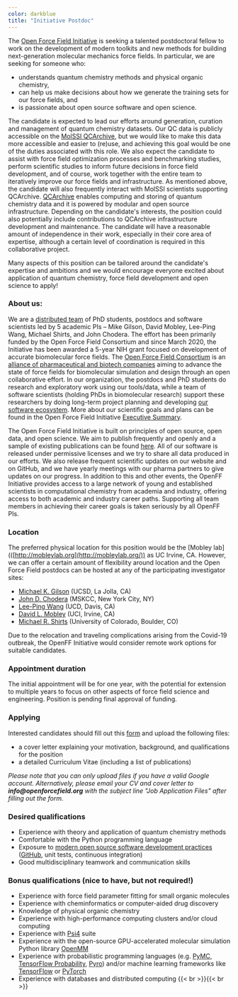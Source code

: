 ```yaml
---
color: darkblue
title: "Initiative Postdoc"
---
```


The [Open Force Field Initiative](http://openforcefield.org/) is seeking a talented postdoctoral fellow to work on the development of modern toolkits and new methods for building next-generation molecular mechanics force fields. In particular, we are seeking for someone who:

- understands quantum chemistry methods and physical organic chemistry,
- can help us make decisions about how we generate the training sets for our force fields, and
- is passionate about open source software and open science.

The candidate is expected to lead our efforts around generation, curation and management of quantum chemistry datasets. Our QC data is publicly accessible on the [MolSSI QCArchive](https://qcarchive.molssi.org/), but we would like to make this data more accessible and easier to (re)use, and achieving this goal would be one of the duties associated with this role. We also expect the candidate to assist with force field optimization processes and benchmarking studies, perform scientific studies to inform future decisions in force field development, and of course, work together with the entire team to iteratively improve our force fields and infrastructure. As mentioned above, the candidate will also frequently interact with MolSSI scientists supporting QCArchive. [QCArchive](https://qcarchive.molssi.org/) enables computing and storing of quantum chemistry data and it is powered by modular and open source infrastructure. Depending on the candidate&#39;s interests, the position could also potentially include contributions to QCArchive infrastructure development and maintenance. The candidate will have a reasonable amount of independence in their work, especially in their core area of expertise, although a certain level of coordination is required in this collaborative project.

 Many aspects of this position can be tailored around the candidate&#39;s expertise and ambitions and we would encourage everyone excited about application of quantum chemistry, force field development and open science to apply!

### About us: ###
We are a [distributed team](https://openforcefield.org/members/) of PhD students, postdocs and software scientists led by 5 academic PIs – Mike Gilson, David Mobley, Lee-Ping Wang, Michael Shirts, and John Chodera. The effort has been primarily funded by the Open Force Field Consortium and since March 2020, the Initiative has been awarded a 5-year NIH grant focused on development of accurate biomolecular force fields. The [Open Force Field Consortium](https://openforcefield.org/consortium/) is an [alliance of pharmaceutical and biotech companies](https://openforcefield.org/news/introducing-the-consortium/) aiming to advance the state of force fields for biomolecular simulation and design through an open collaborative effort. In our organization, the postdocs and PhD students do research and exploratory work using our tools/data, while a team of software scientists (holding PhDs in biomolecular research) support these researchers by doing long-term project planning and developing [our software ecosystem](https://openforcefield.org/consortium/software/). More about our scientific goals and plans can be found in the Open Force Field Initiative [Executive Summary](https://openforcefield.org/science/downloads/roadmap/open-forcefield-summary.pdf).

 The Open Force Field Initiative is built on principles of open source, open data, and open science. We aim to publish frequently and openly and a sample of existing publications can be found [here](http://openforcefield.org/publications). All of our software is released under permissive licenses and we try to share all data produced in our efforts. We also release frequent scientific updates on our website and on GitHub, and we have yearly meetings with our pharma partners to give updates on our progress. In addition to this and other events, the OpenFF Initiative provides access to a large network of young and established scientists in computational chemistry from academia and industry, offering access to both academic and industry career paths. Supporting all team members in achieving their career goals is taken seriously by all OpenFF PIs.

### Location ###

The preferred physical location for this position would be the [Mobley lab](([http://mobleylab.org](http://mobleylab.org/)) as UC Irvine, CA. However, we can offer a certain amount of flexibility around location and the Open Force Field postdocs can be hosted at any of the participating investigator sites:

- [Michael K. Gilson](http://gilson.cloud.ucsd.edu/) (UCSD, La Jolla, CA)
- [John D. Chodera](http://choderalab.org/) (MSKCC, New York City, NY)
- [Lee-Ping Wang](https://chemistry.ucdavis.edu/people/lee-ping-wang) (UCD, Davis, CA)
- [David L. Mobley](http://mobleylab.org/) (UCI, Irvine, CA)
- [Michael R. Shirts](https://www.colorado.edu/lab/shirtsgroup/) (University of Colorado, Boulder, CO)

Due to the relocation and traveling complications arising from the Covid-19 outbreak, the OpenFF Initiative would consider remote work options for suitable candidates.

### Appointment duration ###

The initial appointment will be for one year, with the potential for extension to multiple years to focus on other aspects of force field science and engineering. Position is pending final approval of funding.

### Applying ###

Interested candidates should fill out this [form](https://forms.gle/Jk46ZEbWwXKy3ijEA) and upload the following files:

- a cover letter explaining your motivation, background, and qualifications for the position
- a detailed Curriculum Vitae (including a list of publications)

_Please note that you can only upload files if you have a valid Google account. Alternatively, please email your CV and cover letter to  __info@openforcefield.org__  with the subject line &quot;Job Application Files&quot; after filling out the form._

### Desired qualifications ###

- Experience with theory and application of quantum chemistry methods
- Comfortable with the Python programming language
- Exposure to [modern open source software development practices](https://github.com/choderalab/software-development) ([GitHub](http://github.org/), unit tests, continuous integration)
- Good multidisciplinary teamwork and communication skills

### Bonus qualifications (nice to have, but not required!) ###

- Experience with force field parameter fitting for small organic molecules
- Experience with cheminformatics or computer-aided drug discovery
- Knowledge of physical organic chemistry
- Experience with high-performance computing clusters and/or cloud computing
- Experience with [Psi4](http://www.psicode.org/) suite
- Experience with the open-source GPU-accelerated molecular simulation Python library [OpenMM](http://openmm.org/)
- Experience with probabilistic programming languages (e.g. [PyMC](https://github.com/pymc-devs), [TensorFlow Probability](https://www.tensorflow.org/probability/overview), [Pyro](http://pyro.ai/)) and/or machine learning frameworks like [TensorFlow](http://tensorflow.org/) or [PyTorch](https://pytorch.org/)
- Experience with databases and distributed computing
{{< br >}}{{< br >}}
